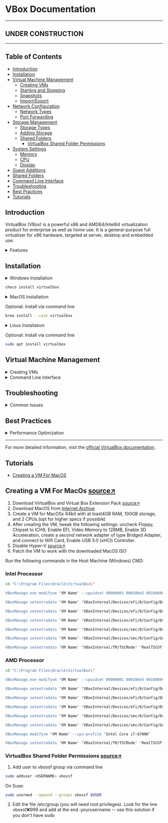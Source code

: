 # VBox Documentation

---

## **UNDER CONSTRUCTION**

---

## Table of Contents

- [Introduction](#introduction)
- [Installation](#installation)
- [Virtual Machine Management](#virtual-machine-management)
  - [Creating VMs](#creating-vms)
  - [Starting and Stopping](#starting-and-stopping)
  - [Snapshots](#snapshots)
  - [Import/Export](#importexport)
- [Network Configuration](#network-configuration)
  - [Network Types](#network-types)
  - [Port Forwarding](#port-forwarding)
- [Storage Management](#storage-management)
  - [Storage Types](#storage-types)
  - [Adding Storage](#adding-storage)
  - [Shared Folders](#shared-folders)
    - [VirtualBox Shared Folder Permissions](#virtualbox-shared-folder-permissions)
- [System Settings](#system-settings)
  - [Memory](#memory)
  - [CPU](#cpu)
  - [Display](#display)
- [Guest Additions](#guest-additions)
- [Shared Folders](#shared-folders)
- [Command Line Interface](#command-line-interface)
- [Troubleshooting](#troubleshooting)
- [Best Practices](#best-practices)
- [Tutorials](#tutorials)

## Introduction

VirtualBox (VBox) is a powerful x86 and AMD64/Intel64 virtualization product for enterprise as well as home use. It is a general-purpose full virtualizer for x86 hardware, targeted at server, desktop and embedded use.

<details>
<summary>Features</summary>

- High performance
- Portability
- Guest Additions for Windows, Linux, and Solaris
- Great hardware support
- Full ACPI support
- Multiscreen resolutions
- Built-in iSCSI support
- PXE Network boot
</details>

## Installation

<details>
<summary>Windows Installation</summary>

1. Download VirtualBox from official website
2. Run the installer with administrative privileges
3. Follow installation wizard
4. Restart system after installation

Optional: Install via command line

</details>

```bash
choco install virtualbox
```

<details>
<summary>MacOS Installation</summary>

1. Download VirtualBox from official website
2. Run the installer with administrative privileges
3. Follow installation wizard
4. Restart system after installation
</details>

Optional: Install via command line

```bash
brew install --cask virtualbox
```

</details>

<details>
<summary>Linux Installation</summary>

1. Download VirtualBox from official website
2. Run the installer with administrative privileges
3. Follow installation wizard
4. Restart system after installation
</details>

Optional: Install via command line

```bash
sudo apt install virtualbox
```

</details>

## Virtual Machine Management

<details>
<summary>Creating VMs</summary>

1. Open VirtualBox
2. Click on "New" button
3. Fill in the details
4. Click on "Create" button

Optional: Create via command line

```bash
vboxmanage createvm --name "VMName" --ostype "Ubuntu" --register
```

</details>

<details>
<summary>Command Line Interface</summary>

## Creating VMs

```bash
vboxmanage createvm --name "VMName" --ostype "Ubuntu" --register
```

## Starting and Stopping VMs

```bash
vboxmanage startvm "VMName" --type headless
```

## List VMs

```bash
vboxmanage list vms
```

## Stop VM

```bash
vboxmanage controlvm "VMName" poweroff
```

## Create Snapshot

```bash
vboxmanage snapshot "VMName" take "SnapshotName"
```

## Restore Snapshot

```bash
vboxmanage snapshot "VMName" restore "SnapshotName"
```

</details>

</details>

## Troubleshooting

<details>
<summary>Common Issues</summary>

1. VM won't start

   - Check hardware virtualization is enabled in BIOS
   - Verify sufficient system resources
   - Check VM settings compatibility

2. Network connectivity issues
   - Verify network adapter settings
   - Check host network configuration
   - Ensure proper network type selection
   </details>

## Best Practices

<details>
<summary>Performance Optimization</summary>

- Allocate appropriate memory
- Use dynamic allocation for storage
- Install Guest Additions
- Enable hardware virtualization
- Regular snapshots for backup
- Clean unused snapshots
</details>

---

For more detailed information, visit the [official VirtualBox documentation](https://www.virtualbox.org/manual/).

## Tutorials

- [Creating a VM For MacOS](./tutorials/creating-a-vm-for-macos.md)

###

## Creating a VM For MacOs [source&nearr;](https://www.youtube.com/watch?v=vQJrM7HqezQ)

1. Download VirtualBox and Virtual Box Extension Pack [source&nearr;](https://www.oracle.com/de/virtualization/technologies/vm/downloads/virtualbox-downloads.html)
2. Download MacOS from [Internet Archive](https://archive.org/download/macos_iso)
3. Create a VM for MacOSx 64bit with at least4GB RAM, 100GB storage, and 2 CPUs.(opt for higher specs if possible)
4. After creating the VM, tweak the following settings: uncheck Floppy, Chipset to ICH9, Enable EFI, Video Memory to 128MB, Enable 3D Acceleration, create a second network adapter of type Bridged Adapter, and connect to Wifi Card, Enable USB 3.0 (xHCI) Controller.
5. Disable Hyper-V [source&nearr;](https://learn.microsoft.com/en-us/troubleshoot/windows-client/application-management/virtualization-apps-not-work-with-hyper-v)
6. Patch the VM to work with the downloaded MacOS ISO

Run the following commands in the Host Machine (Windows) CMD:

### Intel Processor

```bash
cd "C:\Program Files\Oracle\VirtualBox\"

VBoxManage.exe modifyvm "VM Name" --cpuidset 00000001 000106e5 00100800 0098e3fd bfebfbff

VBoxManage setextradata "VM Name" "VBoxInternal/Devices/efi/0/Config/DmiSystemProduct" "iMac19,3"

VBoxManage setextradata "VM Name" "VBoxInternal/Devices/efi/0/Config/DmiSystemVersion" "1.0"

VBoxManage setextradata "VM Name" "VBoxInternal/Devices/efi/0/Config/DmiBoardProduct" "Iloveapple"

VBoxManage setextradata "VM Name" "VBoxInternal/Devices/smc/0/Config/DeviceKey" "ourhardworkbythesewordsguardedpleasedontsteal(c)AppleComputerInc"

VBoxManage setextradata "VM Name" "VBoxInternal/Devices/smc/0/Config/GetKeyFromRealSMC" 0

VBoxManage setextradata "VM Name" "VBoxInternal/TM/TSCMode" "RealTSCOffset"
```

### AMD Processor

```bash
cd "C:\Program Files\Oracle\VirtualBox\"

VBoxManage.exe modifyvm "VM Name" --cpuidset 00000001 000106e5 00100800 0098e3fd bfebfbff

VBoxManage setextradata "VM Name" "VBoxInternal/Devices/efi/0/Config/DmiSystemProduct" "iMac19,3"

VBoxManage setextradata "VM Name" "VBoxInternal/Devices/efi/0/Config/DmiSystemVersion" "1.0"

VBoxManage setextradata "VM Name" "VBoxInternal/Devices/efi/0/Config/DmiBoardProduct" "Iloveapple"

VBoxManage setextradata "VM Name" "VBoxInternal/Devices/smc/0/Config/DeviceKey" "ourhardworkbythesewordsguardedpleasedontsteal(c)AppleComputerInc"

VBoxManage setextradata "VM Name" "VBoxInternal/Devices/smc/0/Config/GetKeyFromRealSMC" 0

VBoxManage modifyvm "VM Name" --cpu-profile "Intel Core i7-6700K"

VBoxManage setextradata "VM Name" "VBoxInternal/TM/TSCMode" "RealTSCOffset"

```

### VirtualBox Shared Folder Permissions [source&nearr;](https://stackoverflow.com/questions/26740113/virtualbox-shared-folder-permissions)

1. Add user to vboxsf group via command line

```bash
sudo adduser <USERNAME> vboxsf
```

On Suse:

```bash
sudo usermod --append --groups vboxsf $USER
```

2. Edit the file /etc/group (you will need root privileges). Look for the line vboxsf:x:999 and add at the end :yourusername -- use this solution if you don't have sudo
